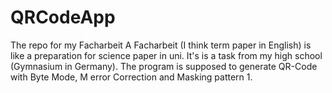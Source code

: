 # QRCodeApp
The repo for my Facharbeit
A Facharbeit (I think term paper in English) is like a preparation for science paper in uni.
It's is a task from my high school (Gymnasium in Germany).
The program is supposed to generate QR-Code with Byte Mode, M error Correction and Masking pattern 1.
